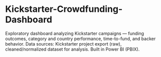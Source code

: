 # Kickstarter-Crowdfunding-Dashboard
Exploratory dashboard analyzing Kickstarter campaigns — funding outcomes, category and country performance, time-to-fund, and backer behavior. Data sources: Kickstarter project export (raw), cleaned/normalized dataset for analysis. Built in Power BI (PBIX).
